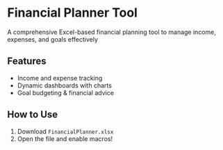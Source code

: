 # Financial Planner Tool

A comprehensive Excel-based financial planning tool to manage income, expenses, and goals effectively

## Features
- Income and expense tracking
- Dynamic dashboards with charts
- Goal budgeting & financial advice

## How to Use
1. Download `FinancialPlanner.xlsx`
2. Open the file and enable macros!

